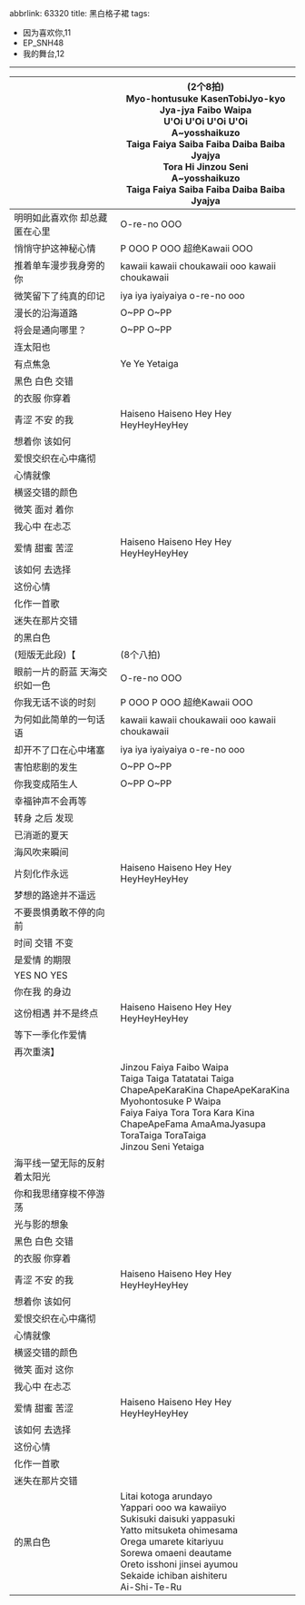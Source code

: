 abbrlink: 63320
title: 黑白格子裙
tags:
  - 因为喜欢你,11
  - EP_SNH48
  - 我的舞台,12
---
|      |(2个8拍)<br>Myo-hontusuke KasenTobiJyo-kyo<br>Jya-jya Faibo Waipa<br>U'Oi U'Oi U'Oi U'Oi<br>A~yosshaikuzo<br>Taiga Faiya Saiba Faiba Daiba Baiba Jyajya<br>Tora Hi Jinzou Seni<br>A~yosshaikuzo<br>Taiga Faiya Saiba Faiba Daiba Baiba Jyajya|
|--|--|
|明明如此喜欢你 却总藏匿在心里|O-re-no OOO|
|悄悄守护这神秘心情|P OOO P OOO 超绝Kawaii OOO|
|推着单车漫步我身旁的你|kawaii kawaii choukawaii ooo kawaii choukawaii|
|微笑留下了纯真的印记|iya iya iyaiyaiya o-re-no ooo|
|漫长的沿海道路|O~PP O~PP|
|将会是通向哪里？|O~PP O~PP|
|连太阳也|      |
|有点焦急|Ye Ye Yetaiga|
|黑色 白色 交错|      |
|的衣服 你穿着|      |
|青涩 不安 的我|Haiseno Haiseno Hey Hey HeyHeyHeyHey|
|想着你 该如何|      |
|爱恨交织在心中痛彻|      |
|心情就像|      |
|横竖交错的颜色|      |
|微笑 面对 着你|      |
|我心中 在忐忑|      |
|爱情 甜蜜 苦涩|Haiseno Haiseno Hey Hey HeyHeyHeyHey|
|该如何 去选择|      |
|这份心情|      |
|化作一首歌|      |
|迷失在那片交错|      |
|的黑白色|      |
|(短版无此段)【|(8个八拍)|
|眼前一片的蔚蓝 天海交织如一色|O-re-no OOO|
|你我无话不谈的时刻|P OOO P OOO 超绝Kawaii OOO|
|为何如此简单的一句话语|kawaii kawaii choukawaii ooo kawaii choukawaii|
|却开不了口在心中堵塞|iya iya iyaiyaiya o-re-no ooo|
|害怕悲剧的发生|O~PP O~PP|
|你我变成陌生人|O~PP O~PP|
|幸福钟声不会再等|      |
|转身 之后 发现|      |
|已消逝的夏天|      |
|海风吹来瞬间|      |
|片刻化作永远|Haiseno Haiseno Hey Hey HeyHeyHeyHey|
|梦想的路途并不遥远|      |
|不要畏惧勇敢不停的向前|      |
|时间 交错 不变|      |
|是爱情 的期限|      |
|YES NO YES|      |
|你在我 的身边|      |
|这份相遇 并不是终点|Haiseno Haiseno Hey Hey HeyHeyHeyHey|
|等下一季化作爱情|      |
|再次重演】|      |
|      |Jinzou Faiya Faibo Waipa<br>Taiga Taiga Tatatatai Taiga<br>ChapeApeKaraKina ChapeApeKaraKina<br>Myohontosuke P Waipa<br>Faiya Faiya Tora Tora Kara Kina<br>ChapeApeFama AmaAmaJyasupa<br>ToraTaiga ToraTaiga<br>Jinzou Seni Yetaiga|
|海平线一望无际的反射着太阳光|      |
|你和我思绪穿梭不停游荡|      |
|光与影的想象|      |
|黑色 白色 交错|      |
|的衣服 你穿着|      |
|青涩 不安 的我|Haiseno Haiseno Hey Hey HeyHeyHeyHey|
|想着你 该如何|      |
|爱恨交织在心中痛彻|      |
|心情就像|      |
|横竖交错的颜色|      |
|微笑 面对 这你|      |
|我心中 在忐忑|      |
|爱情 甜蜜 苦涩|Haiseno Haiseno Hey Hey HeyHeyHeyHey|
|该如何 去选择|      |
|这份心情|      |
|化作一首歌|      |
|迷失在那片交错|      |
|的黑白色|Litai kotoga arundayo<br>Yappari ooo wa kawaiiyo<br>Sukisuki daisuki yappasuki<br>Yatto mitsuketa ohimesama<br>Orega umarete kitariyuu<br>Sorewa omaeni deautame<br>Oreto isshoni jinsei ayumou<br>Sekaide ichiban aishiteru<br>Ai-Shi-Te-Ru|
